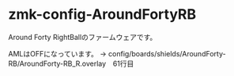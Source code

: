 # zmk-config-AroundFortyRB

Around Forty RightBallのファームウェアです。

AMLはOFFになっています。
→ config/boards/shields/AroundForty-RB/AroundForty-RB_R.overlay　61行目
